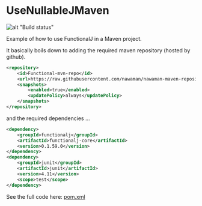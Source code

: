 # UseNullableJMaven

![alt "Build status"](https://travis-ci.org/NawaMan/UseFunctionalJMaven.svg?branch=master)

Example of how to use FunctionalJ in a Maven project.

It basically boils down to adding the required maven repository (hosted by github).

```xml
<repository>
	<id>Functional-mvn-repo</id>
	<url>https://raw.githubusercontent.com/nawaman/nawaman-maven-repository/master/</url>
	<snapshots>
		<enabled>true</enabled>
		<updatePolicy>always</updatePolicy>
	</snapshots>
</repository>
```

and the required dependencies ...

```xml
<dependency>
	<groupId>functionalj</groupId>
	<artifactId>functionalj-core</artifactId>
	<version>0.1.59.0</version>
</dependency>
<dependency>
	<groupId>junit</groupId>
	<artifactId>junit</artifactId>
	<version>4.11</version>
	<scope>test</scope>
</dependency>
```
See the full code here: [pom.xml](https://github.com/NawaMan/UseFunctionalJMaven/blob/master/pom.xml)

